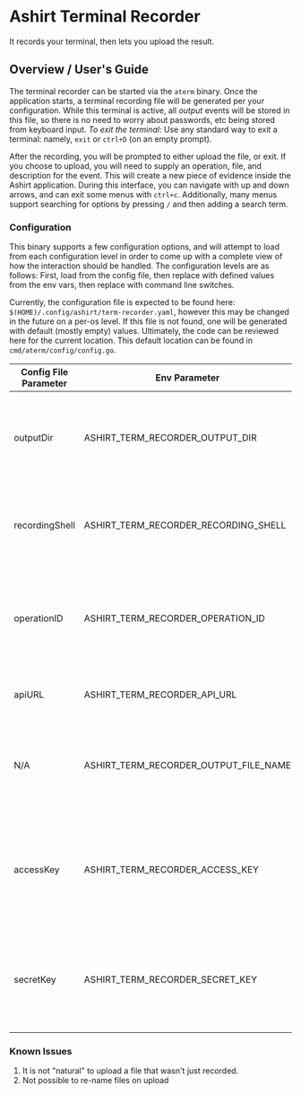 # Ashirt Terminal Recorder

It records your terminal, then lets you upload the result.

## Overview / User's Guide

The terminal recorder can be started via the `aterm` binary. Once the application starts, a terminal recording file will be generated per your configuration. While this terminal is active, all _output_ events will be stored in this file, so there is no need to worry about passwords, etc being stored from keyboard input.
_To exit the terminal_: Use any standard way to exit a terminal: namely, `exit` or `ctrl+D` (on an empty prompt).

After the recording, you will be prompted to either upload the file, or exit. If you choose to upload, you will need to supply an operation, file, and description for the event. This will create a new piece of evidence inside the Ashirt application. During this interface, you can navigate with up and down arrows, and can exit some menus with `ctrl+c`. Additionally, many menus support searching for options by pressing `/` and then adding a search term.

### Configuration

This binary supports a few configuration options, and will attempt to load from each configuration level in order to come up with a complete view of how the interaction should be handled. The configuration levels are as follows: First, load from the config file, then replace with defined values from the env vars, then replace with command line switches.

Currently, the configuration file is expected to be found here: `$(HOME)/.config/ashirt/term-recorder.yaml`, however this may be changed in the future on a per-os level. If this file is not found, one will be generated with default (mostly empty) values. Ultimately, the code can be reviewed here for the current location. This default location can be found in `cmd/aterm/config/config.go`.

| Config File Parameter | Env Parameter                         | CLI flag         | Meaning                                                                     |
| --------------------- | ------------------------------------- | ---------------- | --------------------------------------------------------------------------- |
| outputDir             | ASHIRT_TERM_RECORDER_OUTPUT_DIR       | --output-dir     | Determines where to store recording files. Defaults to OS temp directory    |
| recordingShell        | ASHIRT_TERM_RECORDER_RECORDING_SHELL  | --shell       -s | Which shell to use when starting up (defaults to env's SHELL)               |
| operationID           | ASHIRT_TERM_RECORDER_OPERATION_ID     | --operation      | Which operation to upload to (by default -- can be selected during upload)  |
| apiURL                | ASHIRT_TERM_RECORDER_API_URL          | --svc            | Where the **backend** service is located.                                   |
| N/A                   | ASHIRT_TERM_RECORDER_OUTPUT_FILE_NAME | --output-file -o | What filename to use when writing the file locally (and remotely as well)   |
| accessKey             | ASHIRT_TERM_RECORDER_ACCESS_KEY       | N/A              | The Access Key needed to connect with the backend (created on the frontend) |
| secretKey             | ASHIRT_TERM_RECORDER_SECRET_KEY       | N/A              | The Secret Key needed to connect with the backend (created on the frontend) |

### Known Issues

1. It is not "natural" to upload a file that wasn't just recorded.
2. Not possible to re-name files on upload
